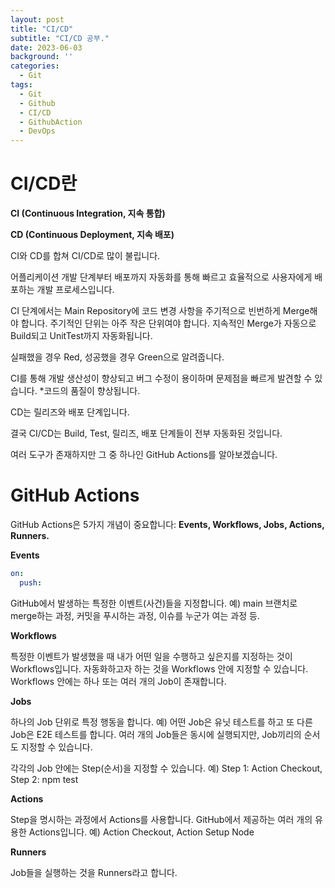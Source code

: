 ```yaml
---
layout: post
title: "CI/CD"
subtitle: "CI/CD 공부."
date: 2023-06-03
background: ''
categories:
  - Git
tags:
  - Git
  - Github
  - CI/CD
  - GithubAction
  - DevOps
---
```


# CI/CD란 

**CI (Continuous Integration, 지속 통합)** 

**CD (Continuous Deployment, 지속 배포)** 

CI와 CD를 합쳐 CI/CD로 많이 불립니다. 

어플리케이션 개발 단계부터 배포까지 자동화를 통해
빠르고 효율적으로 사용자에게 배포하는 개발 프로세스입니다. 

CI 단계에서는 Main Repository에
코드 변경 사항을 주기적으로 빈번하게 Merge해야 합니다.
주기적인 단위는 아주 작은 단위여야 합니다.
지속적인 Merge가 자동으로 Build되고 UnitTest까지 자동화됩니다. 

실패했을 경우 Red, 성공했을 경우 Green으로 알려줍니다. 

CI를 통해 개발 생산성이 향상되고
버그 수정이 용이하며
문제점을 빠르게 발견할 수 있습니다.
*코드의 품질이 향상됩니다.

CD는 릴리즈와 배포 단계입니다. 

결국 CI/CD는
Build, Test, 릴리즈, 배포 단계들이 전부 자동화된 것입니다. 

여러 도구가 존재하지만 그 중 하나인 GitHub Actions를 알아보겠습니다. 

# GitHub Actions 

GitHub Actions은 5가지 개념이 중요합니다: **Events, Workflows, Jobs, Actions, Runners.** 

**Events**

```yml
on:
  push:
  ```
GitHub에서 발생하는 특정한 이벤트(사건)들을 지정합니다.
예) main 브랜치로 merge하는 과정, 커밋을 푸시하는 과정, 이슈를 누군가 여는 과정 등.

**Workflows** 

특정한 이벤트가 발생했을 때 내가 어떤 일을 수행하고 싶은지를 지정하는 것이 Workflows입니다.
자동화하고자 하는 것을 Workflows 안에 지정할 수 있습니다.
Workflows 안에는 하나 또는 여러 개의 Job이 존재합니다.

**Jobs** 

하나의 Job 단위로 특정 행동을 합니다.
예) 어떤 Job은 유닛 테스트를 하고 또 다른 Job은 E2E 테스트를 합니다.
여러 개의 Job들은 동시에 실행되지만, Job끼리의 순서도 지정할 수 있습니다.

각각의 Job 안에는 Step(순서)을 지정할 수 있습니다.
예) Step 1: Action Checkout, Step 2: npm test

**Actions** 

Step을 명시하는 과정에서 Actions를 사용합니다.
GitHub에서 제공하는 여러 개의 유용한 Actions입니다.
예) Action Checkout, Action Setup Node

**Runners** 

Job들을 실행하는 것을 Runners라고 합니다.





